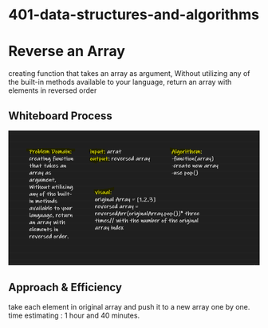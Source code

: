 # 401-data-structures-and-algorithms
# Reverse an Array
creating function that takes an array as argument, Without utilizing any of the built-in methods available to your language, return an array with elements in reversed order
## Whiteboard Process
![reverse array -01](cc01.png)
## Approach & Efficiency
take each element in original array and push it to a new array one by one.
time estimating : 1 hour and 40 minutes.
